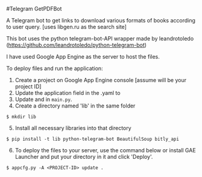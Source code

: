 #Telegram GetPDFBot 

A Telegram bot to get links to download various formats of books according to user query.
[uses libgen.ru as the search site]

This bot uses the python telegram-bot-API wrapper made by leandrotoledo
(https://github.com/leandrotoledo/python-telegram-bot)

I have used Google App Engine as the server to host the files.

To deploy files and run the application:

1. Create a project on Google App Engine console [assume <PROJECT-ID> will be your project ID]
2. Update the application field in the .yaml to <PROJECT-ID>
3. Update <TELEGRAM API KEY> and <PROJECT-ID>  in `main.py`.
4. Create a directory named 'lib' in the same folder 

`$ mkdir lib`

5. Install all necessary libraries into that directory

`$ pip install -t lib python-telegram-bot BeautifulSoup bitly_api`

6. To deploy the files to your server, use the command below or install GAE Launcher and put your directory in it and click 'Deploy'.

`$ appcfg.py -A <PROJECT-ID> update .`